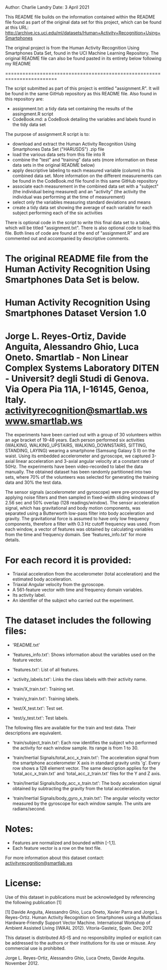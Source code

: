Author: Charlie Landry
Date: 3 April 2021

This README file builds on the information contained within the README file found as part of the original data set for this project, which can be found at this URL:
http://archive.ics.uci.edu/ml/datasets/Human+Activity+Recognition+Using+Smartphones

The original project is from the Human Activity Recognition Using Smartphones Data Set, found in the UCI Machine Learning Repository. The original README file can also be found pasted in its entirety below following my README

========================================================================

The script submitted as part of this project is entitled "assignment.R". It will be found in the same GitHub repository as this README file. Also found in this repository are:
- assignment.txt: a tidy data set containing the results of the assingment.R script
- CodeBook.md: a CodeBook detailing the variables and labels found in the tidy data set

The purpose of assignment.R script is to:
- download and extract the Human Activity Recognition Using Smartphones Data Set ("HARUSDS") .zip file
- load the various data sets from this file into R
- combine the "test" and "training" data sets (more information on these data sets in the original README below)
- apply descriptive labeling to each measured variable (column) in this combined data set. More information on the different measurements can be found in the CodeBook.md file found in this same GitHub repository
- associate each measurement in the combined data set with a "subject" (the individual being measured) and an "activity" (the activity the individual was performing at the time of measurement)
- select only the variables measuring standard deviations and means
- create a tidy data set showing the average of each variable for each subject performing each of the six activities

There is optional code in the script to write this final data set to a table, which will be titled "assignment.txt". There is also optional code to load this file. Both lines of code are found at the end of "assignment.R" and are commented out and accompanied by descriptive comments.




The original README file from the Human Activity Recognition Using Smartphones Data Set is below.
========================================================================




Human Activity Recognition Using Smartphones Dataset
Version 1.0
==================================================================
Jorge L. Reyes-Ortiz, Davide Anguita, Alessandro Ghio, Luca Oneto.
Smartlab - Non Linear Complex Systems Laboratory
DITEN - Universit? degli Studi di Genova.
Via Opera Pia 11A, I-16145, Genoa, Italy.
activityrecognition@smartlab.ws
www.smartlab.ws
==================================================================

The experiments have been carried out with a group of 30 volunteers within an age bracket of 19-48 years. Each person performed six activities (WALKING, WALKING_UPSTAIRS, WALKING_DOWNSTAIRS, SITTING, STANDING, LAYING) wearing a smartphone (Samsung Galaxy S II) on the waist. Using its embedded accelerometer and gyroscope, we captured 3-axial linear acceleration and 3-axial angular velocity at a constant rate of 50Hz. The experiments have been video-recorded to label the data manually. The obtained dataset has been randomly partitioned into two sets, where 70% of the volunteers was selected for generating the training data and 30% the test data. 

The sensor signals (accelerometer and gyroscope) were pre-processed by applying noise filters and then sampled in fixed-width sliding windows of 2.56 sec and 50% overlap (128 readings/window). The sensor acceleration signal, which has gravitational and body motion components, was separated using a Butterworth low-pass filter into body acceleration and gravity. The gravitational force is assumed to have only low frequency components, therefore a filter with 0.3 Hz cutoff frequency was used. From each window, a vector of features was obtained by calculating variables from the time and frequency domain. See 'features_info.txt' for more details. 

For each record it is provided:
======================================

- Triaxial acceleration from the accelerometer (total acceleration) and the estimated body acceleration.
- Triaxial Angular velocity from the gyroscope. 
- A 561-feature vector with time and frequency domain variables. 
- Its activity label. 
- An identifier of the subject who carried out the experiment.

The dataset includes the following files:
=========================================

- 'README.txt'

- 'features_info.txt': Shows information about the variables used on the feature vector.

- 'features.txt': List of all features.

- 'activity_labels.txt': Links the class labels with their activity name.

- 'train/X_train.txt': Training set.

- 'train/y_train.txt': Training labels.

- 'test/X_test.txt': Test set.

- 'test/y_test.txt': Test labels.

The following files are available for the train and test data. Their descriptions are equivalent. 

- 'train/subject_train.txt': Each row identifies the subject who performed the activity for each window sample. Its range is from 1 to 30. 

- 'train/Inertial Signals/total_acc_x_train.txt': The acceleration signal from the smartphone accelerometer X axis in standard gravity units 'g'. Every row shows a 128 element vector. The same description applies for the 'total_acc_x_train.txt' and 'total_acc_z_train.txt' files for the Y and Z axis. 

- 'train/Inertial Signals/body_acc_x_train.txt': The body acceleration signal obtained by subtracting the gravity from the total acceleration. 

- 'train/Inertial Signals/body_gyro_x_train.txt': The angular velocity vector measured by the gyroscope for each window sample. The units are radians/second. 

Notes: 
======
- Features are normalized and bounded within [-1,1].
- Each feature vector is a row on the text file.

For more information about this dataset contact: activityrecognition@smartlab.ws

License:
========
Use of this dataset in publications must be acknowledged by referencing the following publication [1] 

[1] Davide Anguita, Alessandro Ghio, Luca Oneto, Xavier Parra and Jorge L. Reyes-Ortiz. Human Activity Recognition on Smartphones using a Multiclass Hardware-Friendly Support Vector Machine. International Workshop of Ambient Assisted Living (IWAAL 2012). Vitoria-Gasteiz, Spain. Dec 2012

This dataset is distributed AS-IS and no responsibility implied or explicit can be addressed to the authors or their institutions for its use or misuse. Any commercial use is prohibited.

Jorge L. Reyes-Ortiz, Alessandro Ghio, Luca Oneto, Davide Anguita. November 2012.
